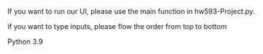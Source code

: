 If you want to run our UI, please use the main function in hw593-Project.py.

if you want to type inputs, please flow the order from top to bottom

Python 3.9